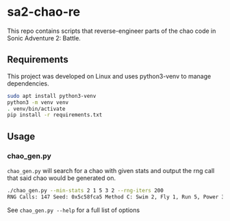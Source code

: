 # sa2-chao-re

This repo contains scripts that reverse-engineer parts of the chao code
in Sonic Adventure 2: Battle.

## Requirements

This project was developed on Linux and uses python3-venv to manage
dependencies.
```bash
sudo apt install python3-venv
python3 -m venv venv
. venv/bin/activate
pip install -r requirements.txt
```

## Usage

### chao_gen.py

`chao_gen.py` will search for a chao with given stats and output the
rng call that said chao would be generated on.

```bash
./chao_gen.py --min-stats 2 1 5 3 2 --rng-iters 200
RNG Calls: 147 Seed: 0x5c58fca5 Method C: Swim 2, Fly 1, Run 5, Power 3, Stam 2, Int 0, Luck 0, Unknown 1
```

See `chao_gen.py --help` for a full list of options
